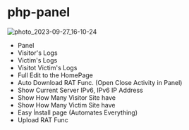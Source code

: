# php-panel


![photo_2023-09-27_16-10-24](https://github.com/theIzdIrap/php-panel/assets/62066592/0924c10d-5798-46da-92b1-bd7dc9937ea7)


- Panel
- Visitor's Logs
- Victim's Logs
- Visitot Victim's Logs
- Full Edit to the HomePage
- Auto Download RAT Func. (Open Close Activity in Panel)
- Show Current Server IPv6, IPv6 IP Address
- Show How Many Visitor Site have
- Show How Many Victim Site have
- Easy İnstall page (Automates Everything)
- Upload RAT Func

